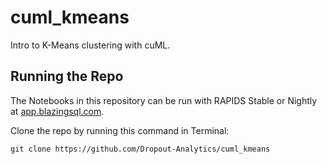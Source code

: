 # cuml_kmeans
Intro to K-Means clustering with cuML.

## Running the Repo
The Notebooks in this repository can be run with RAPIDS Stable or Nightly at [app.blazingsql.com](https://bit.ly/bsql_notebooks_via_cuml_knn).

Clone the repo by running this command in Terminal:
```
git clone https://github.com/Dropout-Analytics/cuml_kmeans
```
